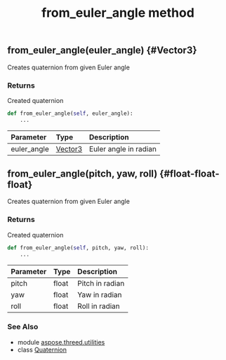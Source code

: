 ﻿---
title: from_euler_angle method
second_title: Aspose.3D for Python via .NET API References
description: 
type: docs
weight: 70
url: /python-net/aspose.threed.utilities/quaternion/from_euler_angle/
is_root: false
---

## from_euler_angle(euler_angle) {#Vector3}

Creates quaternion from given Euler angle


### Returns 


Created quaternion


```python
def from_euler_angle(self, euler_angle):
    ...
```


| Parameter | Type | Description |
| :- | :- | :- |
| euler_angle | [Vector3](/3d/python-net/aspose.threed.utilities/vector3) | Euler angle in radian |


## from_euler_angle(pitch, yaw, roll) {#float-float-float}

Creates quaternion from given Euler angle


### Returns 


Created quaternion


```python
def from_euler_angle(self, pitch, yaw, roll):
    ...
```


| Parameter | Type | Description |
| :- | :- | :- |
| pitch | float | Pitch in radian |
| yaw | float | Yaw in radian |
| roll | float | Roll in radian |



### See Also
* module [aspose.threed.utilities](../../)
* class [Quaternion](/3d/python-net/aspose.threed.utilities/quaternion)

